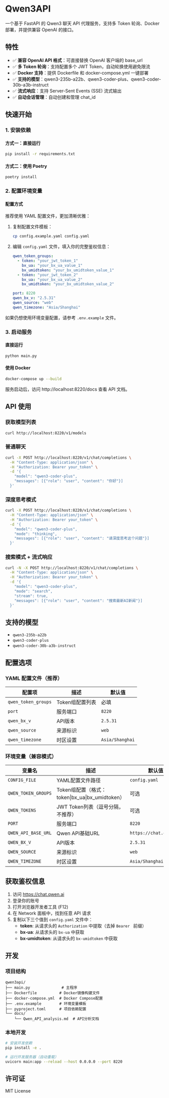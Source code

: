 # Qwen3API

一个基于 FastAPI 的 Qwen3 聊天 API 代理服务，支持多 Token 轮询、Docker 部署，并提供兼容 OpenAI 的接口。

## 特性

- ✅ **兼容 OpenAI API 格式**：可直接替换 OpenAI 客户端的 base_url
- ✅ **多 Token 轮询**：支持配置多个 JWT Token，自动轮换使用避免限流
- ✅ **Docker 支持**：提供 Dockerfile 和 docker-compose.yml 一键部署
- ✅ **支持的模型**：qwen3-235b-a22b、qwen3-coder-plus、qwen3-coder-30b-a3b-instruct
- ✅ **流式响应**：支持 Server-Sent Events (SSE) 流式输出
- ✅ **自动会话管理**：自动创建和管理 chat_id

## 快速开始

### 1. 安装依赖

#### 方式一：直接运行
```bash
pip install -r requirements.txt
```

#### 方式二：使用 Poetry
```bash
poetry install
```

### 2. 配置环境变量

#### 配置方式

推荐使用 YAML 配置文件，更加清晰优雅：

1. 复制配置文件模板：
   ```bash
   cp config.example.yaml config.yaml
   ```

2. 编辑 `config.yaml` 文件，填入你的完整鉴权信息：
   ```yaml
   qwen_token_groups:
     - token: "your_jwt_token_1"
       bx_ua: "your_bx_ua_value_1"
       bx_umidtoken: "your_bx_umidtoken_value_1"
     - token: "your_jwt_token_2"
       bx_ua: "your_bx_ua_value_2"
       bx_umidtoken: "your_bx_umidtoken_value_2"
   
   port: 8220
   qwen_bx_v: "2.5.31"
   qwen_source: "web"
   qwen_timezone: "Asia/Shanghai"
   ```

如果仍想使用环境变量配置，请参考 `.env.example` 文件。

### 3. 启动服务

#### 直接运行
```bash
python main.py
```

#### 使用 Docker
```bash
docker-compose up --build
```

服务启动后，访问 http://localhost:8220/docs 查看 API 文档。

## API 使用

### 获取模型列表
```bash
curl http://localhost:8220/v1/models
```

### 普通聊天
```bash
curl -X POST http://localhost:8220/v1/chat/completions \
  -H "Content-Type: application/json" \
  -H "Authorization: Bearer your_token" \
  -d '{
    "model": "qwen3-coder-plus",
    "messages": [{"role": "user", "content": "你好"}]
  }'
```

### 深度思考模式
```bash
curl -X POST http://localhost:8220/v1/chat/completions \
  -H "Content-Type: application/json" \
  -H "Authorization: Bearer your_token" \
  -d '{
    "model": "qwen3-coder-plus",
    "mode": "thinking",
    "messages": [{"role": "user", "content": "请深度思考这个问题"}]
  }'
```

### 搜索模式 + 流式响应
```bash
curl -N -X POST http://localhost:8220/v1/chat/completions \
  -H "Content-Type: application/json" \
  -H "Authorization: Bearer your_token" \
  -d '{
    "model": "qwen3-coder-plus",
    "mode": "search",
    "stream": true,
    "messages": [{"role": "user", "content": "搜索最新AI新闻"}]
  }'
```

## 支持的模型

- `qwen3-235b-a22b`
- `qwen3-coder-plus`
- `qwen3-coder-30b-a3b-instruct`

## 配置选项

### YAML 配置文件（推荐）

| 配置项 | 描述 | 默认值 |
|--------|------|--------|
| `qwen_token_groups` | Token组配置列表 | 必填 |
| `port` | 服务端口 | `8220` |
| `qwen_bx_v` | API版本 | `2.5.31` |
| `qwen_source` | 来源标识 | `web` |
| `qwen_timezone` | 时区设置 | `Asia/Shanghai` |

### 环境变量（兼容模式）

| 变量名 | 描述 | 默认值 |
|--------|------|--------|
| `CONFIG_FILE` | YAML配置文件路径 | `config.yaml` |
| `QWEN_TOKEN_GROUPS` | Token组配置（格式：token\|bx_ua\|bx_umidtoken） | 可选 |
| `QWEN_TOKENS` | JWT Token列表（逗号分隔，不推荐） | 可选 |
| `PORT` | 服务端口 | `8220` |
| `QWEN_API_BASE_URL` | Qwen API基础URL | `https://chat.qwen.ai` |
| `QWEN_BX_V` | API版本 | `2.5.31` |
| `QWEN_SOURCE` | 来源标识 | `web` |
| `QWEN_TIMEZONE` | 时区设置 | `Asia/Shanghai` |

## 获取鉴权信息

1. 访问 https://chat.qwen.ai
2. 登录你的账号
3. 打开浏览器开发者工具 (F12)
4. 在 Network 面板中，找到任意 API 请求
5. 复制以下三个值到 `config.yaml` 文件中：
   - **token**: 从请求头的 `Authorization` 中提取（去掉 `Bearer ` 前缀）
   - **bx-ua**: 从请求头的 `bx-ua` 中获取
   - **bx-umidtoken**: 从请求头的 `bx-umidtoken` 中获取

## 开发

### 项目结构
```
qwen3api/
├── main.py              # 主程序
├── Dockerfile          # Docker镜像构建文件
├── docker-compose.yml  # Docker Compose配置
├── .env.example        # 环境变量模板
├── pyproject.toml      # 项目依赖配置
└── docs/
    └── Qwen_API_analysis.md  # API分析文档
```

### 本地开发
```bash
# 安装开发依赖
pip install -e .

# 运行开发服务器（自动重载）
uvicorn main:app --reload --host 0.0.0.0 --port 8220
```

## 许可证

MIT License
